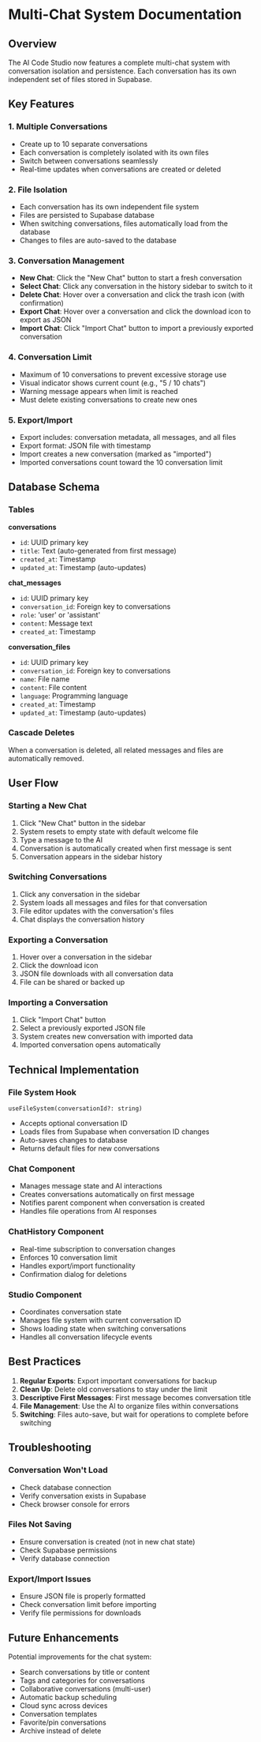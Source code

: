 # Multi-Chat System Documentation

## Overview

The AI Code Studio now features a complete multi-chat system with conversation isolation and persistence. Each conversation has its own independent set of files stored in Supabase.

## Key Features

### 1. Multiple Conversations
- Create up to 10 separate conversations
- Each conversation is completely isolated with its own files
- Switch between conversations seamlessly
- Real-time updates when conversations are created or deleted

### 2. File Isolation
- Each conversation has its own independent file system
- Files are persisted to Supabase database
- When switching conversations, files automatically load from the database
- Changes to files are auto-saved to the database

### 3. Conversation Management
- **New Chat**: Click the "New Chat" button to start a fresh conversation
- **Select Chat**: Click any conversation in the history sidebar to switch to it
- **Delete Chat**: Hover over a conversation and click the trash icon (with confirmation)
- **Export Chat**: Hover over a conversation and click the download icon to export as JSON
- **Import Chat**: Click "Import Chat" button to import a previously exported conversation

### 4. Conversation Limit
- Maximum of 10 conversations to prevent excessive storage use
- Visual indicator shows current count (e.g., "5 / 10 chats")
- Warning message appears when limit is reached
- Must delete existing conversations to create new ones

### 5. Export/Import
- Export includes: conversation metadata, all messages, and all files
- Export format: JSON file with timestamp
- Import creates a new conversation (marked as "imported")
- Imported conversations count toward the 10 conversation limit

## Database Schema

### Tables

**conversations**
- `id`: UUID primary key
- `title`: Text (auto-generated from first message)
- `created_at`: Timestamp
- `updated_at`: Timestamp (auto-updates)

**chat_messages**
- `id`: UUID primary key
- `conversation_id`: Foreign key to conversations
- `role`: 'user' or 'assistant'
- `content`: Message text
- `created_at`: Timestamp

**conversation_files**
- `id`: UUID primary key
- `conversation_id`: Foreign key to conversations
- `name`: File name
- `content`: File content
- `language`: Programming language
- `created_at`: Timestamp
- `updated_at`: Timestamp (auto-updates)

### Cascade Deletes
When a conversation is deleted, all related messages and files are automatically removed.

## User Flow

### Starting a New Chat
1. Click "New Chat" button in the sidebar
2. System resets to empty state with default welcome file
3. Type a message to the AI
4. Conversation is automatically created when first message is sent
5. Conversation appears in the sidebar history

### Switching Conversations
1. Click any conversation in the sidebar
2. System loads all messages and files for that conversation
3. File editor updates with the conversation's files
4. Chat displays the conversation history

### Exporting a Conversation
1. Hover over a conversation in the sidebar
2. Click the download icon
3. JSON file downloads with all conversation data
4. File can be shared or backed up

### Importing a Conversation
1. Click "Import Chat" button
2. Select a previously exported JSON file
3. System creates new conversation with imported data
4. Imported conversation opens automatically

## Technical Implementation

### File System Hook
`useFileSystem(conversationId?: string)`
- Accepts optional conversation ID
- Loads files from Supabase when conversation ID changes
- Auto-saves changes to database
- Returns default files for new conversations

### Chat Component
- Manages message state and AI interactions
- Creates conversations automatically on first message
- Notifies parent component when conversation is created
- Handles file operations from AI responses

### ChatHistory Component
- Real-time subscription to conversation changes
- Enforces 10 conversation limit
- Handles export/import functionality
- Confirmation dialog for deletions

### Studio Component
- Coordinates conversation state
- Manages file system with current conversation ID
- Shows loading state when switching conversations
- Handles all conversation lifecycle events

## Best Practices

1. **Regular Exports**: Export important conversations for backup
2. **Clean Up**: Delete old conversations to stay under the limit
3. **Descriptive First Messages**: First message becomes conversation title
4. **File Management**: Use the AI to organize files within conversations
5. **Switching**: Files auto-save, but wait for operations to complete before switching

## Troubleshooting

### Conversation Won't Load
- Check database connection
- Verify conversation exists in Supabase
- Check browser console for errors

### Files Not Saving
- Ensure conversation is created (not in new chat state)
- Check Supabase permissions
- Verify database connection

### Export/Import Issues
- Ensure JSON file is properly formatted
- Check conversation limit before importing
- Verify file permissions for downloads

## Future Enhancements

Potential improvements for the chat system:
- Search conversations by title or content
- Tags and categories for conversations
- Collaborative conversations (multi-user)
- Automatic backup scheduling
- Cloud sync across devices
- Conversation templates
- Favorite/pin conversations
- Archive instead of delete
